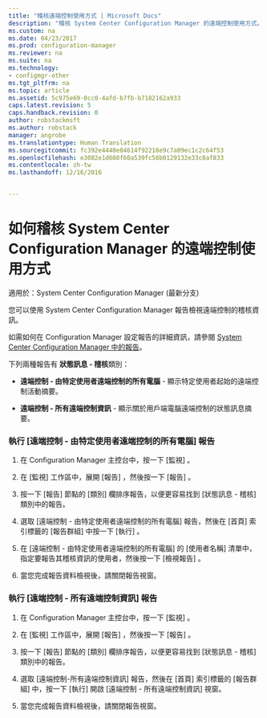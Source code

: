 ```yaml
---
title: "稽核遠端控制使用方式 | Microsoft Docs"
description: "稽核 System Center Configuration Manager 的遠端控制使用方式。"
ms.custom: na
ms.date: 04/23/2017
ms.prod: configuration-manager
ms.reviewer: na
ms.suite: na
ms.technology:
- configmgr-other
ms.tgt_pltfrm: na
ms.topic: article
ms.assetid: 5c975e69-0cc0-4afd-b7fb-b7182162a933
caps.latest.revision: 5
caps.handback.revision: 0
author: robstackmsft
ms.author: robstack
manager: angrobe
ms.translationtype: Human Translation
ms.sourcegitcommit: fc392e4440e84614f92218e9c7a09ec1c2c64f53
ms.openlocfilehash: e3082e1d608f60a539fc58b0129132e33c8af833
ms.contentlocale: zh-tw
ms.lasthandoff: 12/16/2016


---
```

# <a name="how-to-audit-remote-control-usage-in-system-center-configuration-manager"></a>如何稽核 System Center Configuration Manager 的遠端控制使用方式

適用於：System Center Configuration Manager (最新分支)

您可以使用 System Center Configuration Manager 報告檢視遠端控制的稽核資訊。  

 如需如何在 Configuration Manager 設定報告的詳細資訊，請參閱 [System Center Configuration Manager 中的報告](../../../../core/servers/manage/reporting.md)。  

 下列兩種報告有 **狀態訊息 - 稽核**類別：  

-   **遠端控制 - 由特定使用者遠端控制的所有電腦** - 顯示特定使用者起始的遠端控制活動摘要。  

-   **遠端控制 - 所有遠端控制資訊** - 顯示關於用戶端電腦遠端控制的狀態訊息摘要。  

### <a name="to-run-the-report-remote-control---all-computers-remote-controlled-by-a-specific-user"></a>執行 [遠端控制 - 由特定使用者遠端控制的所有電腦] 報告  

1.  在 Configuration Manager 主控台中，按一下 [監視] 。  

2.  在 [監視]  工作區中，展開 [報告] ，然後按一下 [報告] 。  

3.  按一下 [報告]  節點的 [類別]  欄排序報告，以便更容易找到 [狀態訊息 - 稽核] 類別中的報告。  

4.  選取 [遠端控制 - 由特定使用者遠端控制的所有電腦] 報告，然後在 [首頁]  索引標籤的 [報告群組] 中按一下 [執行] 。  

5.  在 [遠端控制 - 由特定使用者遠端控制的所有電腦]  的 [使用者名稱] 清單中，指定要報告其稽核資訊的使用者，然後按一下 [檢視報告] 。  

6.  當您完成報告資料檢視後，請關閉報告視窗。  

### <a name="to-run-the-report-remote-control---all-remote-control-information"></a>執行 [遠端控制 - 所有遠端控制資訊] 報告  

1.  在 Configuration Manager 主控台中，按一下 [監視] 。  

2.  在 [監視]  工作區中，展開 [報告] ，然後按一下 [報告] 。  

3.  按一下 [報告]  節點的 [類別]  欄排序報告，以便更容易找到 [狀態訊息 - 稽核] 類別中的報告。  

4.  選取 [遠端控制-所有遠端控制資訊] 報告，然後在 [首頁]  索引標籤的 [報告群組] 中，按一下 [執行]  開啟 [遠端控制 - 所有遠端控制資訊]  視窗。  

5.  當您完成報告資料檢視後，請關閉報告視窗。  

